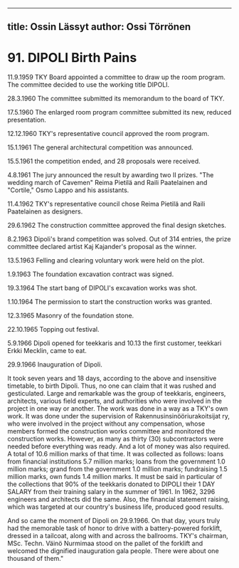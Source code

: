 
---
title: Ossin Lässyt
author: Ossi Törrönen
---

    
# 91. DIPOLI Birth Pains

11.9.1959 TKY Board appointed a committee to draw up the room program. The committee decided to use the working title DIPOLI.

28.3.1960 The committee submitted its memorandum to the board of TKY.

17.5.1960 The enlarged room program committee submitted its new, reduced presentation.

12.12.1960 TKY's representative council approved the room program.

15.1.1961 The general architectural competition was announced.

15.5.1961 the competition ended, and 28 proposals were received.

4.8.1961 The jury announced the result by awarding two II prizes. "The wedding march of Cavemen" Reima Pietilä and Raili Paatelainen and "Cortile," Osmo Lappo and his assistants.

11.4.1962 TKY's representative council chose Reima Pietilä and Raili Paatelainen as designers.

29.6.1962 The construction committee approved the final design sketches.

8.2.1963 Dipoli's brand competition was solved. Out of 314 entries, the prize committee declared artist Kaj Kajander's proposal as the winner.

13.5.1963 Felling and clearing voluntary work were held on the plot.

1.9.1963 The foundation excavation contract was signed.

19.3.1964 The start bang of DIPOLI's excavation works was shot.

1.10.1964 The permission to start the construction works was granted.

12.3.1965 Masonry of the foundation stone.

22.10.1965 Topping out festival.

5.9.1966 Dipoli opened for teekkaris and 10.13 the first customer, teekkari Erkki Mecklin, came to eat.

29.9.1966 Inauguration of Dipoli.

It took seven years and 18 days, according to the above and insensitive timetable, to birth Dipoli. Thus, no one can claim that it was rushed and gesticulated. Large and remarkable was the group of teekkaris, engineers, architects, various field experts, and authorities who were involved in the project in one way or another. The work was done in a way as a TKY's own work. It was done under the supervision of Rakennusinsinööriurakoitsijat ry, who were involved in the project without any compensation, whose members formed the construction works committee and monitored the construction works. However, as many as thirty (30) subcontractors were needed before everything was ready. And a lot of money was also required.  A total of 10.6 million marks of that time. It was collected as follows: loans from financial institutions 5.7 million marks; loans from the government 1.0 million marks; grand from the government 1.0 million marks; fundraising 1.5 million marks, own funds 1.4 million marks. It must be said in particular of the collections that 90% of the teekkaris donated to DIPOLI their 1 DAY SALARY from their training salary in the summer of 1961. In 1962, 3296 engineers and architects did the same. Also, the financial statement raising, which was targeted at our country's business life, produced good results.

And so came the moment of Dipoli on 29.9.1966. On that day, yours truly had the memorable task of honor to drive with a battery-powered forklift, dressed in a tailcoat, along with and across the ballrooms.  TKY's chairman, MSc. Techn. Väinö Nurmimaa stood on the pallet of the forklift and welcomed the dignified inauguration gala people. There were about one thousand of them."
